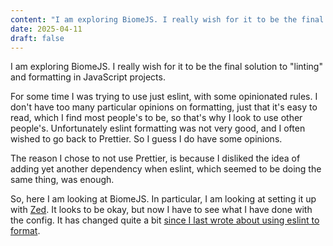 ```yaml
---
content: "I am exploring BiomeJS. I really wish for it to be the final solution to "linting" and formatting in JavaScript projects."
date: 2025-04-11
draft: false
---
```


I am exploring BiomeJS. I really wish for it to be the final solution to "linting" and formatting in JavaScript projects.

For some time I was trying to use just eslint, with some opinionated rules. I don't have too many particular opinions on formatting, just that it's easy to read, which I find most people's to be, so that's why I look to use other people's. Unfortunately eslint formatting was not very good, and I often wished to go back to Prettier. So I guess I do have some opinions.

The reason I chose to not use Prettier, is because I disliked the idea of adding yet another dependency when eslint, which seemed to be doing the same thing, was enough.

So, here I am looking at BiomeJS. In particular, I am looking at setting it up with [Zed](https://biomejs.dev/reference/zed/). It looks to be okay, but now I have to see what I have done with the config. It has changed quite a bit [since I last wrote about using eslint to format](https://blog.hhofner.com/blog/eslint-zed).